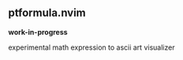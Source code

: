 ptformula.nvim
--------------

**work-in-progress**

experimental math expression to ascii art visualizer
